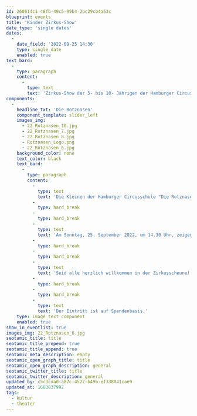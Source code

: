 ```yaml
---
id: 260614c1-48fb-49c5-99b4-2bc29cb4a53c
blueprint: events
title: 'Kinder Zirkus-Show'
date_type: 'single dates'
dates:
  -
    date_field: '2022-09-25 14:30'
    type: single_date
    enabled: true
text_bard:
  -
    type: paragraph
    content:
      -
        type: text
        text: 'Zirkus-Show der 5- bis 10- Jährigen der Hamburger Circusschule Die Rotznasen e.V.'
components:
  -
    headline_txt: 'Die Rotznasen'
    component_template: slider_left
    images_img:
      - 22_Rotznasen_10.jpg
      - 22_Rotznasen_7.jpg
      - 22_Rotznasen_8.jpg
      - Rotznasen_Logo.png
      - 22_Rotznasen_5.jpg
    background_color: none
    text_color: black
    text_bard:
      -
        type: paragraph
        content:
          -
            type: text
            text: 'Die Kleinen der Hamburger Circusschule "Die Rotznasen" gehen auf Wanderzirkus! Sie gastieren für ein Wochenende auf dem Gelände von "Ein Ding der Möglichkeit" in Salderatzen. Dort wird gespielt, gesungen, geprobt und viel Unsinn gemacht!'
          -
            type: hard_break
          -
            type: hard_break
          -
            type: text
            text: 'Am Sonntag, 25. September 2022, um 14.30 Uhr, zeigen sie ihre freche, fröhlich-rotzige Abschluss-Show.'
          -
            type: hard_break
          -
            type: hard_break
          -
            type: text
            text: 'Seid alle herzlich willkommen in der Zirkusscheune!'
          -
            type: hard_break
          -
            type: hard_break
          -
            type: text
            text: 'Der Eintritt ist auf Spendenbasis.'
    type: image_text_component
    enabled: true
show_in_eventlist: true
images_img: 22_Rotznasen_6.jpg
seotamic_title: title
seotamic_title_prepend: true
seotamic_title_append: true
seotamic_meta_description: empty
seotamic_open_graph_title: title
seotamic_open_graph_description: general
seotamic_twitter_title: title
seotamic_twitter_description: general
updated_by: c5c3cda0-a87c-4527-b49b-ef338041cae9
updated_at: 1663837992
tags:
  - kultur
  - theater
---
```


